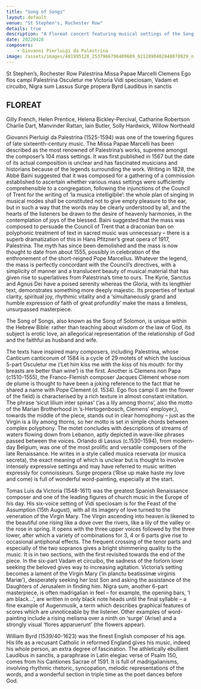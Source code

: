 ```yaml
---
title: "Song of Songs"
layout: default
venue: "St Stephen's, Rochester Row"
details: true
description: "A Floreat concert featuring musical settings of the Song of Songs, celebrating love and beauty in sacred music."
date: 20220428
composers:
    - Giovanni Pierluigi da Palestrina
image: /assets/images/481995120_2537966796409609_9212890402848070929_n.jpg
---
```


St Stephen’s, Rochester Row
Palestrina Missa Papae Marcelli
Clemens Ego flos campi
Palestrina Osculetur me
Victoria Vidi speciosam, Vadam et circuibo, Nigra sum
Lassus Surge propera
Byrd Laudibus in sanctis

## FLOREAT
Gilly French, Helen Prentice, Helena Bickley-Percival, Catharine Robertson
Charlie Dart, Manvinder Rattan, Iain Butler, Solly Hardwick, Willow Northeald

Giovanni Pierluigi da Palestrina (1525-1594) was one of the towering figures of late sixteenth-century music.  The Missa Papae Marcelli has been described as the most renowned of Palestrina’s works, supreme amongst the composer’s 104 mass settings.  It was first published in 1567 but the date of its actual composition is unclear and has fascinated musicians and historians because of the legends surrounding the work.  Writing in 1828, the Abbé Baini suggested that it was composed for a gathering of a commission established to ascertain whether various mass settings were sufficiently comprehensible to a congregation, following the injunctions of the Council of Trent for the writing of ‘la musica intelligibile’: the whole plan of singing in musical modes shall be constituted not to give empty pleasure to the ear, but in such a way that the words may be clearly understood by all, and the hearts of the listeners be drawn to the desire of heavenly harmonies, in the contemplation of joys of the blessed.  Baini suggested that the mass was composed to persuade the Council of Trent that a draconian ban on polyphonic treatment of text in sacred music was unnecessary – there is a superb dramatization of this in Hans Pfitzner’s great opera of 1917, Palestrina.  The myth has since been demolished and the mass is now thought to date from about 1555, possibly in celebration of the enthronement of the short-reigned Pope Marcellus.  Whatever the legend, the mass is perfectly concordant with the Council’s directives, with a simplicity of manner and a translucent beauty of musical material that has given rise to superlatives from Palestrina’s time to ours. The Kyrie, Sanctus and Agnus Dei have a poised serenity whereas the Gloria, with its lengthier text, demonstrates something more deeply majestic.  Its properties of textual clarity, spiritual joy, rhythmic vitality and a ‘simultaneously grand and humble expression of faith of great profundity’ make the mass a timeless, unsurpassed masterpiece.

The Song of Songs, also known as the Song of Solomon, is unique within the Hebrew Bible: rather than teaching about wisdom or the law of God, its subject is erotic love, an allegorical representation of the relationship of God and the faithful as husband and wife.

The texts have inspired many composers, including Palestrina, whose Canticum canticorum of 1584 is a cycle of 29 motets of which the luscious 5-part Osculetur me (‘Let him kiss me with the kiss of his mouth: for thy breasts are better than wine’) is the first.  Another is Clemens non Papa (c1510-1555), the Franco-Flemish composer Jacques Clément whose nom de plume is thought to have been a joking reference to the fact that he shared a name with Pope Clement (d. 1534).  Ego flos campi (I am the flower of the field) is characterised by a rich texture in almost constant imitation.  The phrase ‘sicut lilium inter spinas’ (‘as a lily among thorns’, also the motto of the Marian Brotherhood in ’s-Hertogenbosch, Clemens’ employer,), towards the middle of the piece, stands out in clear homophony – just as the Virgin is a lily among thorns, so her motto is set in simple chords between complex polyphony.  The motet concludes with descriptions of streams of waters flowing down from Lebanon, aptly depicted in wave-like phrases passed between the voices.  Orlando di Lassus (c.1530-1594), from modern-day Belgium, was one of the most prolific and versatile composers of the late Renaissance.  He writes in a style called musica reservata (or musica secreta), the exact meaning of which is unclear but is thought to involve intensely expressive settings and may have referred to music written expressly for connoisseurs.  Surge propera (‘Rise up make haste my love and come) is full of wonderful word-painting, especially at the start.

Tomas Luis da Victoria (1548-1611) was the greatest Spanish Renaissance composer and one of the leading figures of church music in the Europe of his day.  His six-voice setting of Vidi speciosam is for the Feast of the Assumption (15th August), with all its imagery of love turned to the veneration of the Virgin Mary.  The Virgin ascending into heaven is likened to the beautiful one rising like a dove over the rivers, like a lily of the valley or the rose in spring.  It opens with the three upper voices followed by the three lower, after which a variety of combinations for 3, 4 or 6 parts give rise to occasional antiphonal effects. The frequent crossing of the tenor parts and especially of the two sopranos gives a bright shimmering quality to the music.  It is in two sections, with the first revisited towards the end of the piece.  In the six-part Vadam et circuibo, the sadness of the forlorn lover seeking the beloved gives way to increasing agitation. Victoria’s setting becomes a lament of the Virgin Mary (‘in planctu beatissimæ virginis Mariæ’), desperately seeking her lost Son and asking the assistance of the Daughters of Jerusalem in finding him.  Nigra sum, another 6-part masterpiece, is often madrigalian in feel – for example, the opening bars, ‘I am black…’, are written in only black note heads until the final syllable – a fine example of Augenmusik, a term which describes graphical features of scores which are unnoticeable by the listener.  Other examples of word-painting include a rising melisma over a ninth on ‘surge’ (Arise) and a strongly visual ‘flores apparuerunt’ (the flowers appear).

William Byrd (1539/40-1623) was the finest English composer of his age. His life as a recusant Catholic in reformed England gives his music, indeed his whole person, an extra degree of fascination. The athletically ebullient Laudibus in sanctis, a paraphrase in Latin elegiac verse of Psalm 150, comes from his Cantiones Sacrae of 1591. It is full of madrigalianisms, involving rhythmic rhetoric, syncopation, melodic representations of the words, and a wonderful section in triple time as the poet dances before God.
